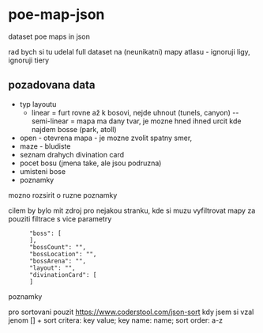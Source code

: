 # poe-map-json
dataset poe maps in json

rad bych si tu udelal full dataset na (neunikatni) mapy atlasu - ignoruji ligy, ignoruji tiery

## pozadovana data

- typ layoutu
  - linear = furt rovne až k bosovi, nejde uhnout (tunels, canyon)
-- semi-linear = mapa ma dany tvar, je mozne hned ihned urcit kde najdem bosse (park, atoll)
 - open - otevrena mapa - je mozne zvolit spatny smer, 
 - maze - bludiste
- seznam drahych divination card
- pocet bosu (jmena take, ale jsou podruzna)
- umisteni bose
- poznamky

mozno rozsirit o ruzne poznamky

cilem by bylo mit zdroj pro nejakou stranku, kde si muzu vyfiltrovat mapy za pouziti filtrace s vice parametry


```
      "boss": [    
      ],
      "bossCount": "",
      "bossLocation": "",
      "bossArena": "",
      "layout": "",
      "divinationCard": [
      ]
```


poznamky

pro sortovani pouzit 
https://www.coderstool.com/json-sort
kdy jsem si vzal jenom [] + sort critera: key value; key name: name; sort order: a-z
